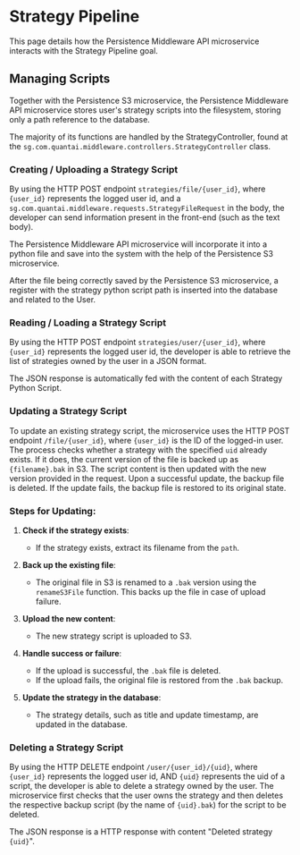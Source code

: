 # Strategy Pipeline

This page details how the Persistence Middleware API microservice interacts with the Strategy Pipeline goal.

## Managing Scripts

Together with the Persistence S3 microservice, the Persistence Middleware API microservice stores user's strategy scripts into the filesystem, storing only a path reference to the database.

The majority of its functions are handled by the StrategyController, found at the `sg.com.quantai.middleware.controllers.StrategyController` class.

### Creating / Uploading a Strategy Script

By using the HTTP POST endpoint `strategies/file/{user_id}`, where `{user_id}` represents the logged user id, and a `sg.com.quantai.middleware.requests.StrategyFileRequest` in the body, the developer can send information present in the front-end (such as the text body).

The Persistence Middleware API microservice will incorporate it into a python file and save into the system with the help of the Persistence S3 microservice.

After the file being correctly saved by the Persistence S3 microservice, a register with the strategy python script path is inserted into the database and related to the User.

### Reading / Loading a Strategy Script

By using the HTTP POST endpoint `strategies/user/{user_id}`, where `{user_id}` represents the logged user id, the developer is able to retrieve the list of strategies owned by the user in a JSON format.

The JSON response is automatically fed with the content of each Strategy Python Script.

### Updating a Strategy Script
To update an existing strategy script, the microservice uses the HTTP POST endpoint `/file/{user_id}`, where `{user_id}` is the ID of the logged-in user. The process checks whether a strategy with the specified `uid` already exists. If it does, the current version of the file is backed up as `{filename}.bak` in S3. The script content is then updated with the new version provided in the request. Upon a successful update, the backup file is deleted. If the update fails, the backup file is restored to its original state.

### Steps for Updating:
1. **Check if the strategy exists**:
    - If the strategy exists, extract its filename from the `path`.

2. **Back up the existing file**:
    - The original file in S3 is renamed to a `.bak` version using the `renameS3File` function. This backs up the file in case of upload failure.

3. **Upload the new content**:
    - The new strategy script is uploaded to S3.

4. **Handle success or failure**:
    - If the upload is successful, the `.bak` file is deleted.
    - If the upload fails, the original file is restored from the `.bak` backup.

5. **Update the strategy in the database**:
    - The strategy details, such as title and update timestamp, are updated in the database.

### Deleting a Strategy Script

By using the HTTP DELETE endpoint `/user/{user_id}/{uid}`, where `{user_id}` represents the logged user id, AND `{uid}` represents the uid of a script, the developer is able to delete a strategy owned by the user. The microservice first checks that the user owns the strategy and then deletes the respective backup script (by the name of `{uid}.bak`) for the script to be deleted.

The JSON response is a HTTP response with content "Deleted strategy `{uid}`".
